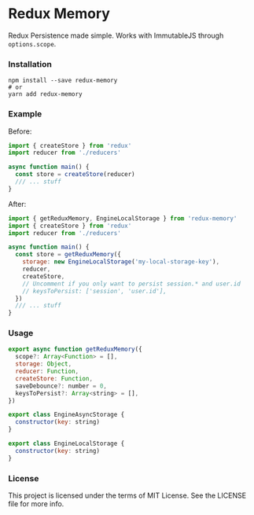 # Redux Memory

Redux Persistence made simple. Works with ImmutableJS through `options.scope`.

### Installation

```
npm install --save redux-memory
# or
yarn add redux-memory
```

### Example

Before:

```js
import { createStore } from 'redux'
import reducer from './reducers'

async function main() {
  const store = createStore(reducer)
  /// ... stuff
}
```

After:

```js
import { getReduxMemory, EngineLocalStorage } from 'redux-memory'
import { createStore } from 'redux'
import reducer from './reducers'

async function main() {
  const store = getReduxMemory({
    storage: new EngineLocalStorage('my-local-storage-key'),
    reducer,
    createStore,
    // Uncomment if you only want to persist session.* and user.id
    // keysToPersist: ['session', 'user.id'],
  })
  /// ... stuff
}
```

### Usage

```js
export async function getReduxMemory({
  scope?: Array<Function> = [],
  storage: Object,
  reducer: Function,
  createStore: Function,
  saveDebounce?: number = 0,
  keysToPersist?: Array<string> = [],
})

export class EngineAsyncStorage {
  constructor(key: string)
}

export class EngineLocalStorage {
  constructor(key: string)
}
```

### License

This project is licensed under the terms of MIT License. See the LICENSE file for more info.
